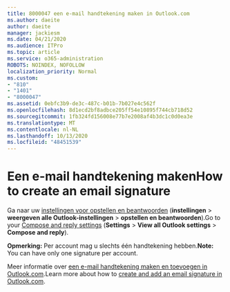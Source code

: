 ```yaml
---
title: 8000047 een e-mail handtekening maken in Outlook.com
ms.author: daeite
author: daeite
manager: jackiesm
ms.date: 04/21/2020
ms.audience: ITPro
ms.topic: article
ms.service: o365-administration
ROBOTS: NOINDEX, NOFOLLOW
localization_priority: Normal
ms.custom:
- "810"
- "1401"
- "8000047"
ms.assetid: 0ebfc3b9-de3c-487c-b01b-7b027e4c562f
ms.openlocfilehash: 8d1ecd2bf8adbce205ff54e10895f744cb718d52
ms.sourcegitcommit: 1fb324fd156008e77b7e2008af4b3dc1c0d0ea3e
ms.translationtype: MT
ms.contentlocale: nl-NL
ms.lasthandoff: 10/13/2020
ms.locfileid: "48451539"
---
```

# <a name="how-to-create-an-email-signature"></a><span data-ttu-id="c93d5-102">Een e-mail handtekening maken</span><span class="sxs-lookup"><span data-stu-id="c93d5-102">How to create an email signature</span></span>

<span data-ttu-id="c93d5-103">Ga naar uw [instellingen voor opstellen en beantwoorden](https://go.microsoft.com/fwlink/?linkid=2006164) (**instellingen** \> **weergeven alle Outlook-instellingen** \> **opstellen en beantwoorden**).</span><span class="sxs-lookup"><span data-stu-id="c93d5-103">Go to your [Compose and reply settings](https://go.microsoft.com/fwlink/?linkid=2006164) (**Settings** \> **View all Outlook settings** \> **Compose and reply**).</span></span>
  
 <span data-ttu-id="c93d5-104">**Opmerking:** Per account mag u slechts één handtekening hebben.</span><span class="sxs-lookup"><span data-stu-id="c93d5-104">**Note:** You can have only one signature per account.</span></span>
  
<span data-ttu-id="c93d5-105">Meer informatie over [een e-mail handtekening maken en toevoegen in Outlook.com](https://support.office.com/article/776d9006-abdf-444e-b5b7-a61821dff034?wt.mc_id=Office_Outlook_com_Alchemy).</span><span class="sxs-lookup"><span data-stu-id="c93d5-105">Learn more about how to [create and add an email signature in Outlook.com](https://support.office.com/article/776d9006-abdf-444e-b5b7-a61821dff034?wt.mc_id=Office_Outlook_com_Alchemy).</span></span>

